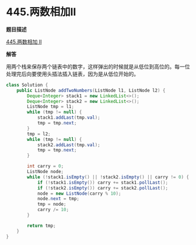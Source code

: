 # 445.两数相加II

**题目描述**

[445.两数相加 II](https://leetcode-cn.com/problems/add-two-numbers-ii/)

**解答**

用两个栈来保存两个链表中的数字，这样弹出的时候就是从低位到高位的。每一位处理完后向要使用头插法插入链表，因为是从低位开始的。

```java
class Solution {
    public ListNode addTwoNumbers(ListNode l1, ListNode l2) {
        Deque<Integer> stack1 = new LinkedList<>();
        Deque<Integer> stack2 = new LinkedList<>();
        ListNode tmp = l1;
        while (tmp != null) {
            stack1.addLast(tmp.val);
            tmp = tmp.next;
        }
        tmp = l2;
        while (tmp != null) {
            stack2.addLast(tmp.val);
            tmp = tmp.next;
        }

        int carry = 0;
        ListNode node;
        while (!stack1.isEmpty() || !stack2.isEmpty() || carry != 0) {
            if (!stack1.isEmpty()) carry += stack1.pollLast();
            if (!stack2.isEmpty()) carry += stack2.pollLast();
            node = new ListNode(carry % 10);
            node.next = tmp;
            tmp = node;
            carry /= 10;
        }

        return tmp;
    }
}
```